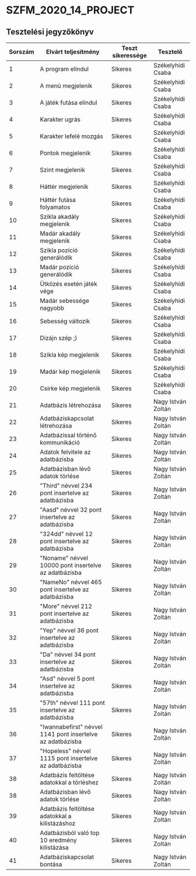 # SZFM\_2020\_14\_PROJECT

## Tesztelési jegyzőkönyv

Sorszám | Elvárt teljesítmény | Teszt sikeressége | Tesztelő |
| --- | --- | --- | --- |
| 1 | A program elindul | Sikeres | Székelyhídi Csaba |
| 2 | A menü megjelenik | Sikeres | Székelyhídi Csaba |
| 3 | A játék futása elindul | Sikeres | Székelyhídi Csaba |
| 4 | Karakter ugrás | Sikeres | Székelyhídi Csaba |
| 5 | Karakter lefelé mozgás | Sikeres | Székelyhídi Csaba |
| 6 | Pontok megjelenik | Sikeres | Székelyhídi Csaba |
| 7 | Szint megjelenik | Sikeres | Székelyhídi Csaba |
| 8 | Háttér megjelenik | Sikeres | Székelyhídi Csaba |
| 9 | Háttér futása folyamatos | Sikeres | Székelyhídi Csaba |
| 10 | Szikla akadály megjelenik | Sikeres | Székelyhídi Csaba |
| 11 | Madár akadály megjelenik | Sikeres | Székelyhídi Csaba |
| 12 | Szikla pozíció generálódik | Sikeres | Székelyhídi Csaba |
| 13 | Madár pozíció generálódik | Sikeres | Székelyhídi Csaba |
| 14 | Ütközés esetén játék vége | Sikeres | Székelyhídi Csaba |
| 15 | Madár sebessége nagyobb | Sikeres | Székelyhídi Csaba |
| 16 | Sebesség változik | Sikeres | Székelyhídi Csaba |
| 17 | Dizájn szép ;) | Sikeres | Székelyhídi Csaba |
| 18 | Szikla kép megjelenik | Sikeres | Székelyhídi Csaba |
| 19 | Madár kép megjelenik | Sikeres | Székelyhídi Csaba |
| 20 | Csirke kép megjelenik | Sikeres | Székelyhídi Csaba |
| 21 | Adatbázis létrehozása | Sikeres | Nagy István Zoltán |
| 22 | Adatbáziskapcsolat létrehozása | Sikeres | Nagy István Zoltán |
| 23 | Adatbázissal történő kommunikáció | Sikeres | Nagy István Zoltán |
| 24 | Adatok felvitele az adatbázisba | Sikeres | Nagy István Zoltán |
| 25 | Adatbázisban lévő adatok törlése | Sikeres | Nagy István Zoltán |
| 26 | "Third" névvel 234 pont insertelve az adatbázisba | Sikeres | Nagy István Zoltán |
| 27 | "Aasd" névvel 32 pont insertelve az adatbázisba | Sikeres | Nagy István Zoltán |
| 28 | "324dd" névvel 12 pont insertelve az adatbázisba | Sikeres | Nagy István Zoltán |
| 29 | "Noname" névvel 10000 pont insertelve az adatbázisba | Sikeres | Nagy István Zoltán |
| 30 | "NameNo" névvel 465 pont insertelve az adatbázisba | Sikeres | Nagy István Zoltán |
| 31 | "More" névvel 212 pont insertelve az adatbázisba | Sikeres | Nagy István Zoltán |
| 32 | "Yep" névvel 36 pont insertelve az adatbázisba | Sikeres | Nagy István Zoltán |
| 33 | "Da" névvel 34 pont insertelve az adatbázisba | Sikeres | Nagy István Zoltán |
| 34 | "Asd" névvel 5 pont insertelve az adatbázisba | Sikeres | Nagy István Zoltán |
| 35 | "57th" névvel 111 pont insertelve az adatbázisba | Sikeres | Nagy István Zoltán |
| 36 | "Iwannabefirst" névvel 1141 pont insertelve az adatbázisba | Sikeres | Nagy István Zoltán |
| 37 | "Hopeless" névvel 1115 pont insertelve az adatbázisba | Sikeres | Nagy István Zoltán |
| 38 | Adatbázis feltöltése adatokkal a törléshez | Sikeres | Nagy István Zoltán |
| 38 | Adatbázisban lévő adatok törlése | Sikeres | Nagy István Zoltán |
| 39 | Adatbázis feltöltése adatokkal a kilistázáshoz | Sikeres | Nagy István Zoltán |
| 40 | Adatbázisból való top 10 eredmény kilistázása | Sikeres | Nagy István Zoltán |
| 41 | Adatbáziskapcsolat bontása | Sikeres | Nagy István Zoltán |